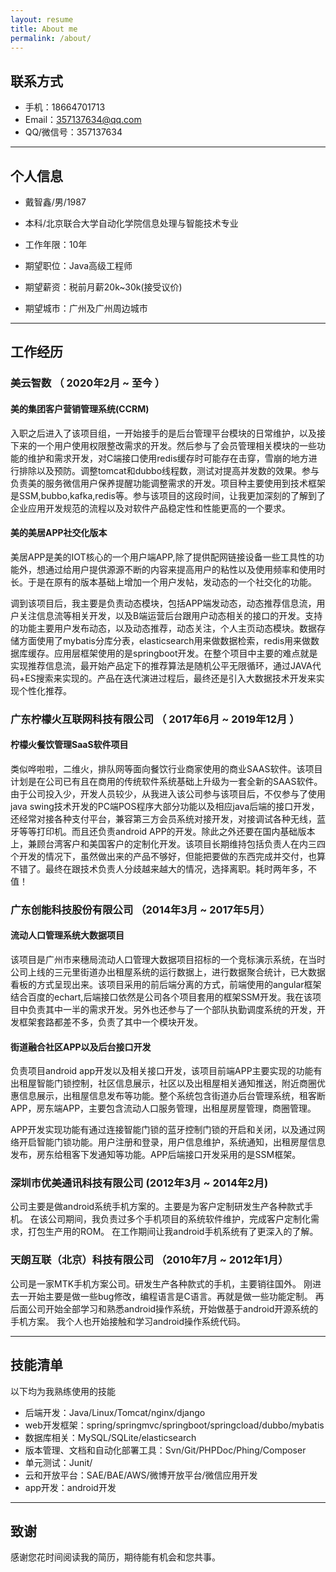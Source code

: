 ```yaml
---
layout: resume
title: About me
permalink: /about/
---
```


## 联系方式

- 手机：18664701713
- Email：357137634@qq.com
- QQ/微信号：357137634

---

## 个人信息

 - 戴智鑫/男/1987
 - 本科/北京联合大学自动化学院信息处理与智能技术专业
 - 工作年限：10年

 - 期望职位：Java高级工程师
 - 期望薪资：税前月薪20k~30k(接受议价)
 - 期望城市：广州及广州周边城市

---

## 工作经历

### 美云智数 （ 2020年2月 ~ 至今 ）

#### 美的集团客户营销管理系统(CCRM)
入职之后进入了该项目组，一开始接手的是后台管理平台模块的日常维护，以及接下来的一个用户使用权限整改需求的开发。然后参与了会员管理相关模块的一些功能的维护和需求开发，对C端接口使用redis缓存时可能存在击穿，雪崩的地方进行排除以及预防。调整tomcat和dubbo线程数，测试对提高并发数的效果。参与负责美的服务微信用户保养提醒功能调整需求的开发。项目种主要使用到技术框架是SSM,bubbo,kafka,redis等。参与该项目的这段时间，让我更加深刻的了解到了企业应用开发规范的流程以及对软件产品稳定性和性能更高的一个要求。

#### 美的美居APP社交化版本
美居APP是美的IOT核心的一个用户端APP,除了提供配网链接设备一些工具性的功能外，想通过给用户提供源源不断的内容来提高用户的粘性以及使用频率和使用时长。于是在原有的版本基础上增加一个用户发帖，发动态的一个社交化的功能。

调到该项目后，我主要是负责动态模块，包括APP端发动态，动态推荐信息流，用户关注信息流等相关开发，以及B端运营后台跟用户动态相关的接口的开发。支持的功能主要用户发布动态，以及动态推荐，动态关注，个人主页动态模块。数据存储方面使用了mybatis分库分表，elasticsearch用来做数据检索，redis用来做数据库缓存。应用层框架使用的是springboot开发。在整个项目中主要的难点就是实现推荐信息流，最开始产品定下的推荐算法是随机公平无限循环，通过JAVA代码+ES搜索来实现的。产品在迭代演进过程后，最终还是引入大数据技术开发来实现个性化推荐。

 
### 广东柠檬火互联网科技有限公司 （ 2017年6月 ~ 2019年12月 ）

#### 柠檬火餐饮管理SaaS软件项目

类似哗啦啦，二维火，排队网等面向餐饮行业商家使用的商业SAAS软件。该项目计划是在公司已有且在商用的传统软件系统基础上升级为一套全新的SAAS软件。由于公司投入少，开发人员较少，从我进入该公司参与该项目后，不仅参与了使用java swing技术开发的PC端POS程序大部分功能以及相应java后端的接口开发，还经常对接各种支付平台，兼容第三方会员系统对接开发，对接调试各种无线，蓝牙等等打印机。而且还负责android APP的开发。除此之外还要在国内基础版本上，兼顾台湾客户和美国客户的定制化开发。该项目长期维持包括负责人在内三四个开发的情况下，虽然做出来的产品不够好，但能把要做的东西完成并交付，也算不错了。最终在跟技术负责人分歧越来越大的情况，选择离职。耗时两年多，不值！

### 广东创能科技股份有限公司 （2014年3月 ~ 2017年5月）

#### 流动人口管理系统大数据项目

该项目是广州市来穗局流动人口管理大数据项目招标的一个竞标演示系统，在当时公司上线的三元里街道办出租屋系统的运行数据上，进行数据聚合统计，已大数据看板的方式呈现出来。该项目采用的前后端分离的方式，前端使用的angular框架结合百度的echart,后端接口依然是公司各个项目套用的框架SSM开发。我在该项目中负责其中一半的需求开发。另外也还参与了一个部队执勤调度系统的开发，开发框架套路都差不多，负责了其中一个模块开发。

#### 街道融合社区APP以及后台接口开发

负责项目android app开发以及相关接口开发，该项目前端APP主要实现的功能有出租屋智能门锁控制，社区信息展示，社区以及出租屋相关通知推送，附近商圈优惠信息展示，出租屋信息发布等功能。整个系统包含街道办后台管理系统，租客断APP，房东端APP，主要包含流动人口服务管理，出租屋房屋管理，商圈管理。

APP开发实现功能有通过连接智能门锁的蓝牙控制门锁的开启和关闭，以及通过网络开启智能门锁功能。用户注册和登录，用户信息维护，系统通知，出租房屋信息发布，房东给租客下发通知等功能。APP后端接口开发采用的是SSM框架。


### 深圳市优美通讯科技有限公司 (2012年3月 ~ 2014年2月)
公司主要是做android系统手机方案的。主要是为客户定制研发生产各种款式手机。
在该公司期间，我负责过多个手机项目的系统软件维护，完成客户定制化需求，打包生产用的ROM。
在工作期间让我android手机系统有了更深入的了解。

### 天朗互联（北京）科技有限公司 （2010年7月 ~ 2012年1月）
公司是一家MTK手机方案公司。研发生产各种款式的手机，主要销往国外。
刚进去一开始主要是做一些bug修改，编程语言是C语言。再就是做一些功能定制。
再后面公司开始全部学习和熟悉android操作系统，开始做基于android开源系统的手机方案。
我个人也开始接触和学习android操作系统代码。


---

## 技能清单
以下均为我熟练使用的技能
- 后端开发：Java/Linux/Tomcat/nginx/django
- web开发框架：spring/springmvc/springboot/springcload/dubbo/mybatis
- 数据库相关：MySQL/SQLite/elasticsearch
- 版本管理、文档和自动化部署工具：Svn/Git/PHPDoc/Phing/Composer
- 单元测试：Junit/
- 云和开放平台：SAE/BAE/AWS/微博开放平台/微信应用开发
- app开发：android开发

---

## 致谢
感谢您花时间阅读我的简历，期待能有机会和您共事。

